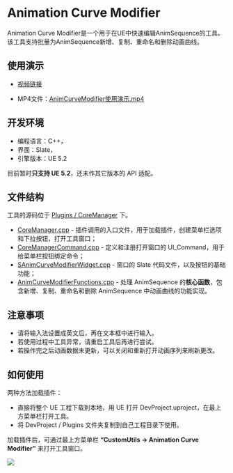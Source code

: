 # Animation Curve Modifier
Animation Curve Modifier是一个用于在UE中快速编辑AnimSequence的工具。该工具支持批量为AnimSequence新增、复制、重命名和删除动画曲线。
<h2 id="wDfV9">使用演示</h2>

+ [视频链接](https://youtu.be/0l16tB7kUg4?si=bf6Aj0nZ1PGrOSLc)

+ MP4文件：[AnimCurveModifier使用演示.mp4](https://github.com/Clairezsh/AnimCurveModifier/blob/main/AnimCurveModifier%E4%BD%BF%E7%94%A8%E6%BC%94%E7%A4%BA.mp4)

<h2 id="wDfV9">开发环境</h2>

+ 编程语言：C++，
+ 界面：Slate，
+ 引擎版本：UE 5.2

目前暂时**只支持 UE 5.2**，还未作其它版本的 API 适配。


<h2 id="WjGRD">文件结构</h2>

工具的源码位于 [Plugins / CoreManager](https://github.com/Clairezsh/AnimCurveModifier/tree/main/Plugins/CoreManager) 下。

+ [CoreManager.cpp](https://github.com/Clairezsh/AnimCurveModifier/blob/main/Plugins/CoreManager/Source/CoreManager/Private/CoreManager.cpp) - 插件调用的入口文件，用于加载插件，创建菜单栏选项和下拉按钮，打开工具窗口；
+ [CoreManagerCommand.cpp](https://github.com/Clairezsh/AnimCurveModifier/blob/main/Plugins/CoreManager/Source/CoreManager/Private/CoreManagerCommand.cpp) - 定义和注册打开窗口的 UI_Command，用于给菜单栏按钮绑定命令；
+ [SAnimCurveModifierWidget.cpp](https://github.com/Clairezsh/AnimCurveModifier/blob/main/Plugins/CoreManager/Source/CoreManager/Private/SAnimCurveModifierWidget.cpp) - 窗口的 Slate 代码文件，以及按钮的基础功能；
+ [AnimCurveModifierFunctions.cpp](https://github.com/Clairezsh/AnimCurveModifier/blob/main/Plugins/CoreManager/Source/CoreManager/Private/AnimCurveModifierFunctions.cpp) - 处理 AnimSequence 的**核心函数**，包含新增、复制、重命名和删除 AnimSequence 中动画曲线的功能实现。

<h2 id="Hv9Vr">注意事项</h2>

+ 请将输入法设置成英文后，再在文本框中进行输入。
+ 若使用过程中工具异常，请重启工具后再进行尝试。
+ 若操作完之后动画数据未更新，可以关闭和重新打开动画序列来刷新更改。

<h2 id="MmHz1">如何使用</h2>
两种方法加载插件：

+ 直接将整个 UE 工程下载到本地，用 UE 打开 DevProject.uproject，在最上方菜单栏打开工具。
+ 将 DevProject / Plugins 文件夹复制到自己工程目录下使用。

加载插件后，可通过最上方菜单栏 **“CustomUtils -> Animation Curve Modifier”** 来打开工具窗口。

![](https://cdn.nlark.com/yuque/0/2024/png/1261680/1726050128093-9e878f0a-3717-4594-979b-9f19277700aa.png)









